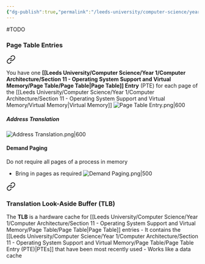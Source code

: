 ```yaml
---
{"dg-publish":true,"permalink":"/leeds-university/computer-science/year-1/computer-architecture/section-11-operating-system-support-and-virtual-memory/page-table/page-table/","tags":["Definition"]}
---
```


#TODO 
### Page Table Entries

<div class="transclusion internal-embed is-loaded"><a class="markdown-embed-link" href="/leeds-university/computer-science/year-1/computer-architecture/section-11-operating-system-support-and-virtual-memory/page-table/page-table-entry-pte/#definition" aria-label="Open link"><svg xmlns="http://www.w3.org/2000/svg" width="24" height="24" viewBox="0 0 24 24" fill="none" stroke="currentColor" stroke-width="2" stroke-linecap="round" stroke-linejoin="round" class="svg-icon lucide-link"><path d="M10 13a5 5 0 0 0 7.54.54l3-3a5 5 0 0 0-7.07-7.07l-1.72 1.71"></path><path d="M14 11a5 5 0 0 0-7.54-.54l-3 3a5 5 0 0 0 7.07 7.07l1.71-1.71"></path></svg></a><div class="markdown-embed">



You have one **[[Leeds University/Computer Science/Year 1/Computer Architecture/Section 11 - Operating System Support and Virtual Memory/Page Table/Page Table\|Page Table]] Entry** (PTE) for each page of the [[Leeds University/Computer Science/Year 1/Computer Architecture/Section 11 - Operating System Support and Virtual Memory/Virtual Memory\|Virtual Memory]]
![Page Table Entry.png|600](/img/user/Leeds%20University/Computer%20Science/Year%201/Computer%20Architecture/Section%2011%20-%20Operating%20System%20Support%20and%20Virtual%20Memory/Images/Page%20Table%20Entry.png) 

</div></div>

##### Address Translation
![Address Translation.png|600](/img/user/Leeds%20University/Computer%20Science/Year%201/Computer%20Architecture/Section%2011%20-%20Operating%20System%20Support%20and%20Virtual%20Memory/Images/Address%20Translation.png)
#### Demand Paging
Do not require all pages of a process in memory
- Bring in pages as required
![Demand Paging.png|500](/img/user/Leeds%20University/Computer%20Science/Year%201/Computer%20Architecture/Section%2011%20-%20Operating%20System%20Support%20and%20Virtual%20Memory/Images/Demand%20Paging.png)


<div class="transclusion internal-embed is-loaded"><a class="markdown-embed-link" href="/leeds-university/computer-science/year-1/computer-architecture/section-11-operating-system-support-and-virtual-memory/page-table/translation-look-aside-buffer-tlb/" aria-label="Open link"><svg xmlns="http://www.w3.org/2000/svg" width="24" height="24" viewBox="0 0 24 24" fill="none" stroke="currentColor" stroke-width="2" stroke-linecap="round" stroke-linejoin="round" class="svg-icon lucide-link"><path d="M10 13a5 5 0 0 0 7.54.54l3-3a5 5 0 0 0-7.07-7.07l-1.72 1.71"></path><path d="M14 11a5 5 0 0 0-7.54-.54l-3 3a5 5 0 0 0 7.07 7.07l1.71-1.71"></path></svg></a><div class="markdown-embed">




### Translation Look-Aside Buffer (TLB)
The **TLB** is a hardware cache for [[Leeds University/Computer Science/Year 1/Computer Architecture/Section 11 - Operating System Support and Virtual Memory/Page Table/Page Table\|Page Table]] entries
	- It contains the [[Leeds University/Computer Science/Year 1/Computer Architecture/Section 11 - Operating System Support and Virtual Memory/Page Table/Page Table Entry (PTE)\|PTEs]] that have been most recently used
	- Works like a data cache


</div></div>
